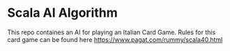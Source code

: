# Scala AI Algorithm

This repo containes an AI for playing an Italian Card Game. Rules for this card game can be found here https://www.pagat.com/rummy/scala40.html 
